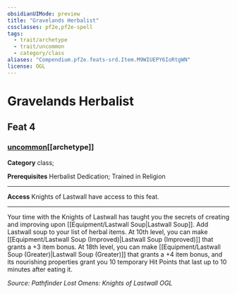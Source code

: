 ```yaml
---
obsidianUIMode: preview
title: "Gravelands Herbalist"
cssclasses: pf2e,pf2e-spell
tags:
  - trait/archetype
  - trait/uncommon
  - category/class
aliases: "Compendium.pf2e.feats-srd.Item.M9WIUEPY6IoRtgWN"
license: OGL
---
```

# Gravelands Herbalist
## Feat 4
### [uncommon](uncommon "Uncommon Rarity Trait")[[archetype]]

**Category** class; 



**Prerequisites** Herbalist Dedication; Trained in Religion
* * *
**Access** Knights of Lastwall have access to this feat.

* * *

Your time with the Knights of Lastwall has taught you the secrets of creating and improving upon [[Equipment/Lastwall Soup|Lastwall Soup]]. Add Lastwall soup to your list of herbal items. At 10th level, you can make [[Equipment/Lastwall Soup (Improved)|Lastwall Soup (Improved)]] that grants a +3 item bonus. At 18th level, you can make [[Equipment/Lastwall Soup (Greater)|Lastwall Soup (Greater)]] that grants a +4 item bonus, and its nourishing properties grant you 10 temporary Hit Points that last up to 10 minutes after eating it.

*Source: Pathfinder Lost Omens: Knights of Lastwall*
*OGL*